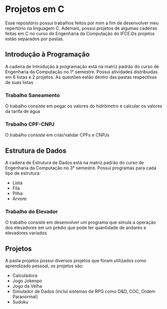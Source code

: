 # Projetos em C

Esse repositório possui trabalhos feitos por mim a fim de desenvolver meu repertório na linguagem C. Ademais, possui projetos de algumas cadeiras feitas em C no curso de Engenharia da Computação do IFCE.Os projetos estão separados por pastas.

## Introdução à Programação
A cadeira de Introdução à programação está na matriz padrão do curso de Engenharia da Computação no 1° semestre.
Possui atividades distribuidas em 6 listas e 2 projetos. As questões estão dentro das pastas respectivas de suas listas

### Trabalho Saneamento
O trabalho consiste em pegar os valores do hidrômetro e calcular os valores da tarifa de água

### Trabalho CPF-CNPJ
O trabalho consiste em criar/validar CPFs e CNPJs

## Estrutura de Dados
A cadeira de Estrutura de Dados está na matriz padrão do curso de Engenharia da Computação no 3° semestre.
Possui programas para cada tipo de estrutura: 
- Lista
- Fila
- Pilha
- Árvore

### Trabalho do Elevador
O trabalho consiste em desenvolver um programa que simula a operação dos elevadores em um prédio que pode ter quantidade de andares e elevadores variados

## Projetos

A pasta projetos possui diversos projetos que foram utilizados como aprendizado pessoal, os projetos são:
- Calculadora
- Jogo Jokenpo
- Jogo da Velha
- Simulador de Dados (inclui sistemas de RPG como D&D, COC, Ordem Paranormal)
- Sudoku
